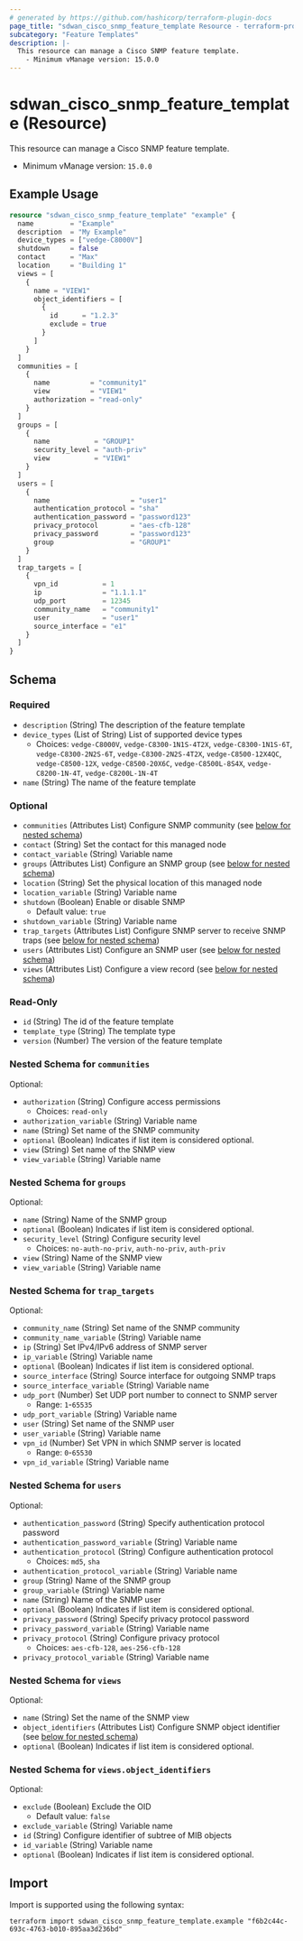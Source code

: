 ```yaml
---
# generated by https://github.com/hashicorp/terraform-plugin-docs
page_title: "sdwan_cisco_snmp_feature_template Resource - terraform-provider-sdwan"
subcategory: "Feature Templates"
description: |-
  This resource can manage a Cisco SNMP feature template.
    - Minimum vManage version: 15.0.0
---
```


# sdwan_cisco_snmp_feature_template (Resource)

This resource can manage a Cisco SNMP feature template.
  - Minimum vManage version: `15.0.0`

## Example Usage

```terraform
resource "sdwan_cisco_snmp_feature_template" "example" {
  name         = "Example"
  description  = "My Example"
  device_types = ["vedge-C8000V"]
  shutdown     = false
  contact      = "Max"
  location     = "Building 1"
  views = [
    {
      name = "VIEW1"
      object_identifiers = [
        {
          id      = "1.2.3"
          exclude = true
        }
      ]
    }
  ]
  communities = [
    {
      name          = "community1"
      view          = "VIEW1"
      authorization = "read-only"
    }
  ]
  groups = [
    {
      name           = "GROUP1"
      security_level = "auth-priv"
      view           = "VIEW1"
    }
  ]
  users = [
    {
      name                    = "user1"
      authentication_protocol = "sha"
      authentication_password = "password123"
      privacy_protocol        = "aes-cfb-128"
      privacy_password        = "password123"
      group                   = "GROUP1"
    }
  ]
  trap_targets = [
    {
      vpn_id           = 1
      ip               = "1.1.1.1"
      udp_port         = 12345
      community_name   = "community1"
      user             = "user1"
      source_interface = "e1"
    }
  ]
}
```

<!-- schema generated by tfplugindocs -->
## Schema

### Required

- `description` (String) The description of the feature template
- `device_types` (List of String) List of supported device types
  - Choices: `vedge-C8000V`, `vedge-C8300-1N1S-4T2X`, `vedge-C8300-1N1S-6T`, `vedge-C8300-2N2S-6T`, `vedge-C8300-2N2S-4T2X`, `vedge-C8500-12X4QC`, `vedge-C8500-12X`, `vedge-C8500-20X6C`, `vedge-C8500L-8S4X`, `vedge-C8200-1N-4T`, `vedge-C8200L-1N-4T`
- `name` (String) The name of the feature template

### Optional

- `communities` (Attributes List) Configure SNMP community (see [below for nested schema](#nestedatt--communities))
- `contact` (String) Set the contact for this managed node
- `contact_variable` (String) Variable name
- `groups` (Attributes List) Configure an SNMP group (see [below for nested schema](#nestedatt--groups))
- `location` (String) Set the physical location of this managed node
- `location_variable` (String) Variable name
- `shutdown` (Boolean) Enable or disable SNMP
  - Default value: `true`
- `shutdown_variable` (String) Variable name
- `trap_targets` (Attributes List) Configure SNMP server to receive SNMP traps (see [below for nested schema](#nestedatt--trap_targets))
- `users` (Attributes List) Configure an SNMP user (see [below for nested schema](#nestedatt--users))
- `views` (Attributes List) Configure a view record (see [below for nested schema](#nestedatt--views))

### Read-Only

- `id` (String) The id of the feature template
- `template_type` (String) The template type
- `version` (Number) The version of the feature template

<a id="nestedatt--communities"></a>
### Nested Schema for `communities`

Optional:

- `authorization` (String) Configure access permissions
  - Choices: `read-only`
- `authorization_variable` (String) Variable name
- `name` (String) Set name of the SNMP community
- `optional` (Boolean) Indicates if list item is considered optional.
- `view` (String) Set name of the SNMP view
- `view_variable` (String) Variable name


<a id="nestedatt--groups"></a>
### Nested Schema for `groups`

Optional:

- `name` (String) Name of the SNMP group
- `optional` (Boolean) Indicates if list item is considered optional.
- `security_level` (String) Configure security level
  - Choices: `no-auth-no-priv`, `auth-no-priv`, `auth-priv`
- `view` (String) Name of the SNMP view
- `view_variable` (String) Variable name


<a id="nestedatt--trap_targets"></a>
### Nested Schema for `trap_targets`

Optional:

- `community_name` (String) Set name of the SNMP community
- `community_name_variable` (String) Variable name
- `ip` (String) Set IPv4/IPv6 address of SNMP server
- `ip_variable` (String) Variable name
- `optional` (Boolean) Indicates if list item is considered optional.
- `source_interface` (String) Source interface for outgoing SNMP traps
- `source_interface_variable` (String) Variable name
- `udp_port` (Number) Set UDP port number to connect to SNMP server
  - Range: `1`-`65535`
- `udp_port_variable` (String) Variable name
- `user` (String) Set name of the SNMP user
- `user_variable` (String) Variable name
- `vpn_id` (Number) Set VPN in which SNMP server is located
  - Range: `0`-`65530`
- `vpn_id_variable` (String) Variable name


<a id="nestedatt--users"></a>
### Nested Schema for `users`

Optional:

- `authentication_password` (String) Specify authentication protocol password
- `authentication_password_variable` (String) Variable name
- `authentication_protocol` (String) Configure authentication protocol
  - Choices: `md5`, `sha`
- `authentication_protocol_variable` (String) Variable name
- `group` (String) Name of the SNMP group
- `group_variable` (String) Variable name
- `name` (String) Name of the SNMP user
- `optional` (Boolean) Indicates if list item is considered optional.
- `privacy_password` (String) Specify privacy protocol password
- `privacy_password_variable` (String) Variable name
- `privacy_protocol` (String) Configure privacy protocol
  - Choices: `aes-cfb-128`, `aes-256-cfb-128`
- `privacy_protocol_variable` (String) Variable name


<a id="nestedatt--views"></a>
### Nested Schema for `views`

Optional:

- `name` (String) Set the name of the SNMP view
- `object_identifiers` (Attributes List) Configure SNMP object identifier (see [below for nested schema](#nestedatt--views--object_identifiers))
- `optional` (Boolean) Indicates if list item is considered optional.

<a id="nestedatt--views--object_identifiers"></a>
### Nested Schema for `views.object_identifiers`

Optional:

- `exclude` (Boolean) Exclude the OID
  - Default value: `false`
- `exclude_variable` (String) Variable name
- `id` (String) Configure identifier of subtree of MIB objects
- `id_variable` (String) Variable name
- `optional` (Boolean) Indicates if list item is considered optional.

## Import

Import is supported using the following syntax:

```shell
terraform import sdwan_cisco_snmp_feature_template.example "f6b2c44c-693c-4763-b010-895aa3d236bd"
```

